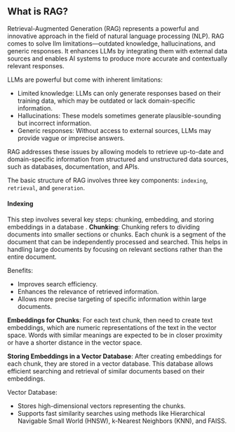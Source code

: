 ## What is RAG?
Retrieval-Augmented Generation (RAG) represents a powerful and innovative approach in the field of natural language processing (NLP). RAG comes to solve  llm limitations—outdated knowledge, hallucinations, and generic responses. It enhances LLMs by integrating them with external data sources and  enables AI systems to produce more accurate and contextually relevant responses.

LLMs are powerful but come with inherent limitations:

* Limited knowledge: LLMs can only generate responses based on their training data, which may be outdated or lack domain-specific information.
* Hallucinations: These models sometimes generate plausible-sounding but incorrect information.
* Generic responses: Without access to external sources, LLMs may provide vague or imprecise answers.

RAG addresses these issues by allowing models to retrieve up-to-date and domain-specific information from structured and unstructured data sources, such as databases, documentation, and APIs.

The basic structure of RAG involves three key components: `indexing`, `retrieval`, and `generation`.

#### Indexing
This step involves several key steps: chunking, embedding, and storing embeddings in a database .
**Chunking**:
Chunking refers to dividing documents into smaller sections or chunks. Each chunk is a segment of the document that can be independently processed and searched. This helps in handling large documents by focusing on relevant sections rather than the entire document.

Benefits:

- Improves search efficiency.
- Enhances the relevance of retrieved information.
- Allows more precise targeting of specific information within large documents.

**Embeddings for Chunks**:
For each text chunk, then need to create text embeddings, which are numeric representations of the text in the vector space. Words with similar meanings are expected to be in closer proximity or have a shorter distance in the vector space. 

**Storing Embeddings in a Vector Database**:
After creating embeddings for each chunk, they are stored in a vector database. This database allows efficient searching and retrieval of similar documents based on their embeddings.

Vector Database:

- Stores high-dimensional vectors representing the chunks.
- Supports fast similarity searches using methods like Hierarchical Navigable Small World (HNSW), k-Nearest Neighbors (KNN), and FAISS.

